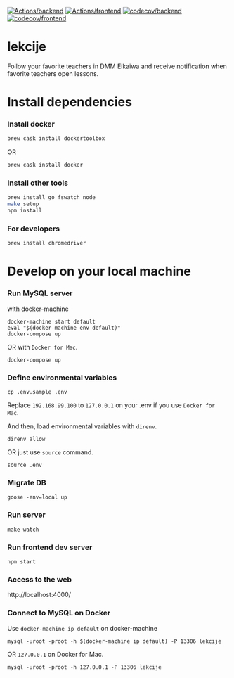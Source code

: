 [![Actions/backend](https://github.com/oinume/lekcije/workflows/backend/badge.svg?branch=master)](https://github.com/oinume/lekcije/actions?query=workflow%3Abackend+branch%3Amaster)
[![Actions/frontend](https://github.com/oinume/lekcije/workflows/frontend/badge.svg?branch=master)](https://github.com/oinume/lekcije/actions?query=workflow%3Abackend+branch%3Amaster)
[![codecov/backend](https://codecov.io/gh/oinume/lekcije/branch/master/graph/badge.svg?flag=backend)](https://codecov.io/gh/oinume/lekcije?flag=backend)
[![codecov/frontend](https://codecov.io/gh/oinume/lekcije/branch/master/graph/badge.svg?flag=frontend)](https://codecov.io/gh/oinume/lekcije?flag=frontend)

# lekcije
Follow your favorite teachers in DMM Eikaiwa and receive notification when favorite teachers open lessons.

# Install dependencies

### Install docker

```bash
brew cask install dockertoolbox
```

OR 

```bash
brew cask install docker
```

### Install other tools

```bash
brew install go fswatch node
make setup
npm install
```

### For developers
```bash
brew install chromedriver
```

# Develop on your local machine

### Run MySQL server

with docker-machine
```
docker-machine start default
eval "$(docker-machine env default)"
docker-compose up
```

OR with `Docker for Mac`.
```
docker-compose up
```

### Define environmental variables
```
cp .env.sample .env
```

Replace `192.168.99.100` to `127.0.0.1` on your .env if you use `Docker for Mac`.

And then, load environmental variables with `direnv`.

```
direnv allow
```

OR just use `source` command.
```
source .env
```

### Migrate DB
```
goose -env=local up
```

### Run server
```
make watch
```

### Run frontend dev server
```
npm start
```

### Access to the web

http://localhost:4000/

### Connect to MySQL on Docker

Use `docker-machine ip default` on docker-machine
```
mysql -uroot -proot -h $(docker-machine ip default) -P 13306 lekcije
```

OR `127.0.0.1` on Docker for Mac.

```
mysql -uroot -proot -h 127.0.0.1 -P 13306 lekcije
```


